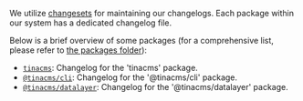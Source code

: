 We utilize [changesets](https://github.com/changesets/changesets) for maintaining our changelogs. Each package within our system has a dedicated changelog file.

Below is a brief overview of some packages (for a comprehensive list, please refer to [the packages folder](/packages/)):

- [`tinacms`](/packages/tinacms/CHANGELOG.md): Changelog for the 'tinacms' package.
- [`@tinacms/cli`](/packages/@tinacms/cli/CHANGELOG.md): Changelog for the '@tinacms/cli' package.
- [`@tinacms/datalayer`](/packages/@tinacms/datalayer/CHANGELOG.md): Changelog for the '@tinacms/datalayer' package.
